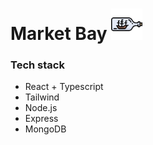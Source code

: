 # Market Bay  <img src="./client/public/ship.svg" alt="icon" width="50" height="50">
<!-- ![icon](./client/public/ship.svg){:width="50px" height='100px'} -->

### Tech stack
* React + Typescript
* Tailwind
* Node.js
* Express
* MongoDB